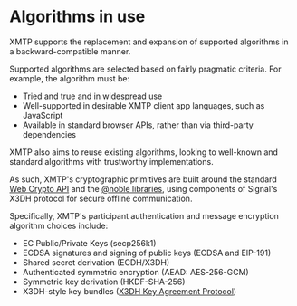 # Algorithms in use

XMTP supports the replacement and expansion of supported algorithms in a backward-compatible manner.

Supported algorithms are selected based on fairly pragmatic criteria. For example, the algorithm must be:

- Tried and true and in widespread use
- Well-supported in desirable XMTP client app languages, such as JavaScript
- Available in standard browser APIs, rather than via third-party dependencies

XMTP also aims to reuse existing algorithms, looking to well-known and standard algorithms with trustworthy implementations.

As such, XMTP's cryptographic primitives are built around the standard [Web Crypto API](https://developer.mozilla.org/en-US/docs/Web/API/SubtleCrypto) and the [@noble libraries](https://www.npmjs.com/package/@noble/secp256k1), using components of Signal's X3DH protocol for secure offline communication.

Specifically, XMTP's participant authentication and message encryption algorithm choices include:

- EC Public/Private Keys (secp256k1)
- ECDSA signatures and signing of public keys (ECDSA and EIP-191)
- Shared secret derivation (ECDH/X3DH)
- Authenticated symmetric encryption (AEAD: AES-256-GCM)
- Symmetric key derivation (HKDF-SHA-256)
- X3DH-style key bundles ([X3DH Key Agreement Protocol](https://signal.org/docs/specifications/x3dh/))
